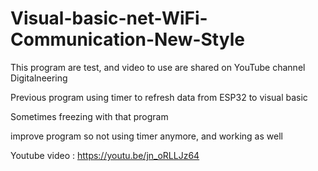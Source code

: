 # Visual-basic-net-WiFi-Communication-New-Style
This program are test, and video to use are shared on YouTube channel Digitalneering


Previous program using timer to refresh data from ESP32 to visual basic

Sometimes freezing with that program

improve program so not using timer anymore, and working as well

Youtube video : https://youtu.be/jn_oRLLJz64
